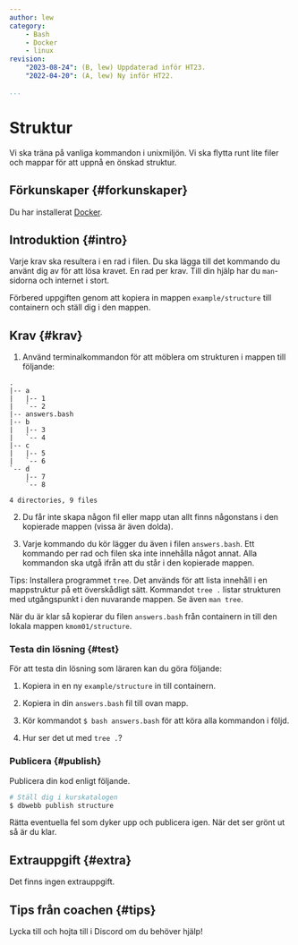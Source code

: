 ```yaml
---
author: lew
category:
    - Bash
    - Docker
    - linux
revision:
    "2023-08-24": (B, lew) Uppdaterad inför HT23.
    "2022-04-20": (A, lew) Ny inför HT22.

...
```

Struktur
==================================

Vi ska träna på vanliga kommandon i unixmiljön. Vi ska flytta runt lite filer och mappar för att uppnå en önskad struktur.

<!--more-->



Förkunskaper {#forkunskaper}
-----------------------

Du har installerat [Docker](kunskap/installera-virtualiseringsmiljon-docker).



Introduktion {#intro}
-----------------------

Varje krav ska resultera i en rad i filen. Du ska lägga till det kommando du använt dig av för att lösa kravet. En rad per krav. Till din hjälp har du `man`-sidorna och internet i stort.

Förbered uppgiften genom att kopiera in mappen `example/structure` till containern och ställ dig i den mappen.


Krav {#krav}
-----------------------

1. Använd terminalkommandon för att möblera om strukturen i mappen till följande:

```console
.
|-- a
|   |-- 1
|   `-- 2
|-- answers.bash
|-- b
|   |-- 3
|   `-- 4
|-- c
|   |-- 5
|   `-- 6
`-- d
    |-- 7
    `-- 8

4 directories, 9 files
```

2. Du får inte skapa någon fil eller mapp utan allt finns någonstans i den kopierade mappen (vissa är även dolda).

3. Varje kommando du kör lägger du även i filen `answers.bash`. Ett kommando per rad och filen ska inte innehålla något annat. Alla kommandon ska utgå ifrån att du står i den kopierade mappen.

Tips: Installera programmet `tree`. Det används för att lista innehåll i en mappstruktur på ett överskådligt sätt. Kommandot `tree .` listar strukturen med utgångspunkt i den nuvarande mappen. Se även `man tree`.

När du är klar så kopierar du filen `answers.bash` från containern in till den lokala mappen `kmom01/structure`.



### Testa din lösning {#test}

För att testa din lösning som läraren kan du göra följande:

1. Kopiera in en ny `example/structure` in till containern.

1. Kopiera in din `answers.bash` fil till ovan mapp.

1. Kör kommandot `$ bash answers.bash` för att köra alla kommandon i följd.

1. Hur ser det ut med `tree .`?



### Publicera {#publish}

Publicera din kod enligt följande.

```bash
# Ställ dig i kurskatalogen
$ dbwebb publish structure
```

Rätta eventuella fel som dyker upp och publicera igen. När det ser grönt ut så är du klar.



Extrauppgift {#extra}
-----------------------

Det finns ingen extrauppgift.



Tips från coachen {#tips}
-----------------------

Lycka till och hojta till i Discord om du behöver hjälp!

